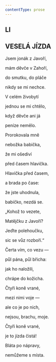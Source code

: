 ```yaml
---
contentType: prose
---
```


## LI  

## VESELÁ JÍZDA 

Jsem jonák z Javoří,  

mám děvče v Zahoří,

do smutku, do pláče

nikdy se mi nechce.

V celém živobytí

jednou se mi chtělo,

když děvče ani já

peníze nemělo.

Prorokovala mně

nebožka babička,

že mi ošediví

před časem hlavička.

Hlavička před časem,

a brada po čase:

že jste uhodnula,

babičko, nezdá se.

„Kohož to vezete,

Matějčku z Javoří?

Jeďte polehoučku,

sic se vůz rozboří.“

Čerta vím, co vezu —

půl pána, půl břicha:

jak ho naložili,

chrápe do kožicha.

Čtyři koně vrané,

mezi nimi voje —

ale co je po nich,

nejsou, brachu, moje.

Čtyři koně vrané,

je to jízda čistá!

Bláta po nápravy,

nemůžeme s místa.
